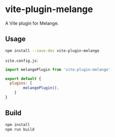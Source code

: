 # vite-plugin-melange

A Vite plugin for Melange.

## Usage

```bash
npm install --save-dev vite-plugin-melange
```

`vite.config.js`:
```javascript
import melangePlugin from 'vite-plugin-melange'

export default {
  plugins: [
        melangePlugin(),
    ]
}
```

## Build

```bash
npm install
npm run build
```
